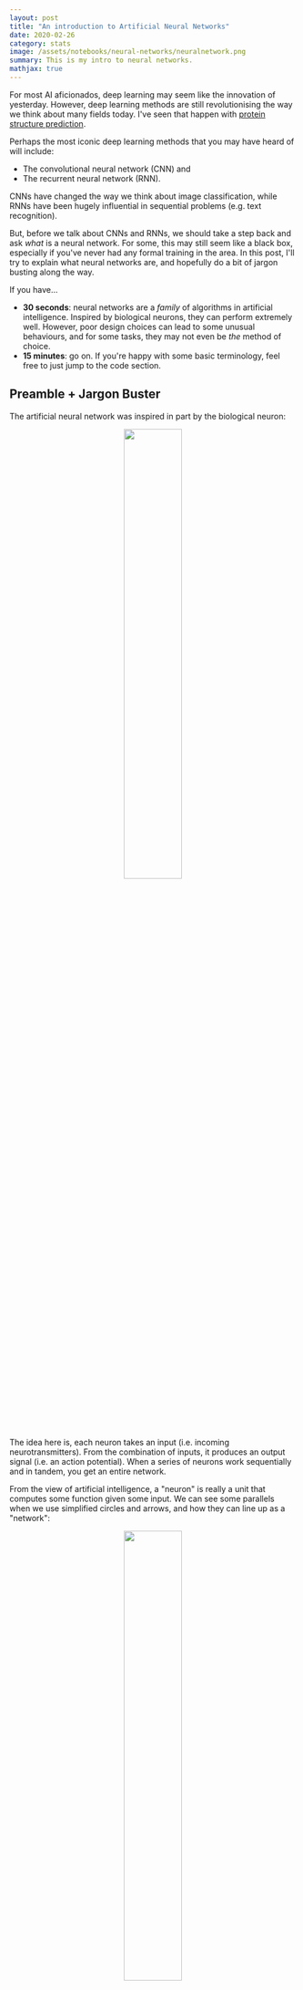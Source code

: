 ```yaml
---
layout: post
title: "An introduction to Artificial Neural Networks"
date: 2020-02-26
category: stats
image: /assets/notebooks/neural-networks/neuralnetwork.png
summary: This is my intro to neural networks.
mathjax: true
---
```


For most AI aficionados, deep learning may seem like the innovation of yesterday. However, deep learning methods are still revolutionising the way we think about many fields today. I've seen that happen with [protein structure prediction](https://www.nature.com/articles/s41586-019-1923-7).

Perhaps the most iconic deep learning methods that you may have heard of will include:
* The convolutional neural network (CNN) and 
* The recurrent neural network (RNN). 

CNNs have changed the way we think about image classification, while RNNs have been hugely influential in sequential problems (e.g. text recognition).

But, before we talk about CNNs and RNNs, we should take a step back and ask _what_ is a neural network. For some, this may still seem like a black box, especially if you've never had any formal training in the area. In this post, I'll try to explain what neural networks are, and hopefully do a bit of jargon busting along the way. 

If you have...
* **30 seconds**: neural networks are a _family_ of algorithms in artificial intelligence. Inspired by biological neurons, they can perform extremely well. However, poor design choices can lead to some unusual behaviours, and for some tasks, they may not even be _the_ method of choice.
* **15 minutes**: go on. If you're happy with some basic terminology, feel free to just jump to the code section.

## Preamble + Jargon Buster

The artificial neural network was inspired in part by the biological neuron:

<div style="text-align: center">
    <img src="https://upload.wikimedia.org/wikipedia/commons/4/44/Neuron3.png" width = "45%">
</div>


The idea here is, each neuron takes an input (i.e. incoming neurotransmitters). From the combination of inputs, it produces an output signal (i.e. an action potential). When a series of neurons work sequentially and in tandem, you get an entire network.

From the view of artificial intelligence, a "neuron" is really a unit that computes some function given some input. We can see some parallels when we use simplified circles and arrows, and how they can line up as a "network":

<div style="text-align: center">
    <img src="/assets/notebooks/neural-networks/neuralnetwork.png" width = "45%">
</div>


What makes neural networks special, in my view, are three things:

* **Neuron internals**: Each neuron can transform the input data. Once transformed, the data lies in a so-called hidden or "latent" space. In the original space, the data may not have had any obvious patterns, but in the latent representation, the data may show some neat patterns.
* **Backpropagation**: Using some neat calculus tricks, neural networks can be fine-tuned very well
* **Flexible architectures**: There are loads of ways to build networks to tailor for your type of data.

I've explained points 2 and 3 in more detail in the "Appendix" at the bottom. We'll explain point 1 as it's crucial.

### Neuron internals

To understand what we mean by 
> neural networks can transform the input data

We have to first review the humble linear regression - the "line of best fit".

$$ y = mx + b$$

The idea is that the predictor variable, $$y$$, is equivalent to a sum of the variable $$x$$ that's multiplied by some
value $$m$$, along with an adjusting constant, $$b$$.

You can expand the idea to have multiple types of $$x$$s and their associated multipliers. To make life easier, and to keep consistency with math textbook notation, let's rewrite

$$ y = m_1x_1 + m_2x_2 + ... + b $$

as 

$$ y = b_1x_1 + b_2x_2 + ... + b_0 $$

Each of these $$b_1, b_2, ... $$ are multipliers; or in neural network speak, the _weights_. They are also known as a
model's "parameters". By changing the $$b$$ values, the value of $$y$$ will change. 

The final term, $$b_0$$, is the intercept of the linear model, or _bias_ in neural network speak.

What neural networks do is to use the output of the linear regression, then apply _another_ mathematical function.

These functions are called _activation functions_. For example, the _sigmoid_ function

$$ S(y) = \dfrac{1}{1+e^{-y}} $$

is a non-linear function that transforms the output of the linear regression data into an S-shape.


```python
import numpy as np
import matplotlib.pyplot as plt

# Check out my matplotlib stylesheet!
plt.style.use("bbc")

fig, ax = plt.subplots(1,2)

# Let's just get 20 values from -10 to +10. (we do +11 here otherwise it stops at 9.)
y = np.arange(-10, 11)

def sigmoid(v):
    return 1./(1+np.exp(-1.*v))

ax[0].plot(y)
ax[1].plot(sigmoid(y))

ax[0].set_title("Value of y")
ax[1].set_title("Value of sigmoid(y)")

fig.set_size_inches((8,4))
```

<div style="text-align: center">
    <img src="/assets/notebooks/neural-networks/output_3_0.png" width = "55%">
</div>

Thus, a neuron with a **sigmoid** _activation function_ squishes the output of a linear regression into an S-curve within 0 and 1. If we repeat a similar type of logic across all neurons, the inputs will get transformed according to what we choose as the activation function. 

Once the data has been transformed by the activation function, this _transformed_ data can then be used as the input to a new group of neurons downstream! The downstream layer of neurons may or may not use the same activation function on the transformed data from the previous layer.

There's quite a few activation functions, and I've written a couple here for reference:

| Name | Equation | Range | What does it look like |
| ---- | -------- | ----- | ---------------------- |
| Linear | $$y$$ | $$-\infty, +\infty$$ | Just a straight diagonal line |
| Sigmoid | $$ S(y) = \dfrac{1}{1+e^{-y}} $$ | 0,1 | Shaped like an S curve |
| TanH | $$ tanh(y) $$ | -1,1 | Shaped like an S curve |
| Rectified Linear Unit (ReLu) | $$ Relu(y) = max(0,y) $$ | 0, $$\infty$$ |  Flat until y = 0, then diagonal |
| Softmax | $$ Softmax(y) = \dfrac{e^y}{\sum_{i=1}^{K} e^{y}} $$ | 0,1 | Shaped like an S curve |


```python
def tanh(v):
    return np.tanh(v)

def relu(v):
    return list(map(lambda _: max(0, _), v))

fig, axes = plt.subplots(2,2)
ax = axes.flatten()

ax[0].plot(y)
ax[1].plot(sigmoid(y))
ax[2].plot(tanh(y))
ax[3].plot(relu(y))

ax[0].set_title("Value of y")
ax[1].set_title("Value of sigmoid(y)")
ax[2].set_title("Value of tanh(y)")
ax[3].set_title("Value of Relu(y)")

fig.set_size_inches((8,8))
```

<div style="text-align: center">
    <img src="/assets/notebooks/neural-networks/output_5_0.png" width = "45%">
</div>


Now when we talk about neural networks, there is some jargon that's bound to float around. I'll leave this here for reference.

## Jargon Summary
* _Neuron_ : we refer to a neuron as one unit that computes some calculation.
* _Loss_ : a metric to describe how far we are off from the true value
* _Bias_ : the intercept
* _Weights_ : a series of multipliers for each variable
* _Activation function_ : a function that is applied to transform the output of a neuron

## The task at hand

To start, let's get some RNAseq data from GTEx. This diagram from [Nature](https://www.nature.com/articles/nature24277) just shows the huge diversity of the gene expression data sources.
Building on a [previous post](../../../2019/12/18/clustering-2.html) where I clustered gene expression levels using DBSCAN, let's try to use a supervised approach and predict the tissues instead.

![image](https://media.springernature.com/full/springer-static/image/art%3A10.1038%2Fnature24277/MediaObjects/41586_2017_Article_BFnature24277_Fig1_HTML.jpg)

### What are the use cases?
* If there is a loss of documentation, the gene expression pattern may tell us what tissue a sample is likely to be derived from.
* Determine if related tissues show similar expression profiles; vice-versa, do some genes behave in the same way across some tissues?
* Establish the boundaries of a "normal" or "healthy" tissue based on gene expression, allowing us to detect anomalies

## Data Prep

As I covered in my previous post, the GTEx gene expression data is pretty big. In fact, getting it all at once is not ideal. We're going to use some tricks:

* "Stream" the data – have a pointer to the data, but don't bring it in all at once.
* Use the most variably expressed genes - if a gene is expressed everywhere with low rates, or is only found in, say, one sample, it's not that informative.
* Use protein-coding genes.


```python
# Importing useful things

import pandas as pd
import matplotlib.pyplot as plt
from urllib.request import urlopen
from gzip import GzipFile
import io
import multiprocessing as mp
import numpy as np

# Some utility functions - feel free to skip
DECODE_CODEC = 'utf-8'

# This is the length of an Ensembl gene identifier which we'll use later.
ENSEMBL_LENGTH = 15

def stream_request(url):
    """
    Open a connection to some url, then stream data from it
    This has the advantage of:
    A. We don't have to wait for the entire file to download to do operations
    B. We can perform some operations on-the-fly
    """
    fh = urlopen(url)
    buffer = io.StringIO()
    
    for line in fh:
        decoded = line.decode(DECODE_CODEC)
        buffer.write(decoded)
    fh.close()
    
    # Reset the StringIO buffer to byte position 0
    buffer.seek(0)
    return buffer
    
def stream_request_to_pandas(url: str, sep: str = '\t') -> pd.DataFrame:
    streamed_buffer = stream_request(url)
    return pd.read_csv(streamed_buffer, sep = sep)
```


```python
# Stream in and read protein-coding genes from HGNC
geneUrl = "https://www.genenames.org/cgi-bin/download/custom?col=gd_app_sym&col=gd_pub_ensembl_id&status=Approved&hgnc_dbtag=on&order_by=gd_app_sym_sort&format=text&where=(gd_pub_chrom_map%20not%20like%20%27%25patch%25%27%20and%20gd_pub_chrom_map%20not%20like%20%27%25alternate%20reference%20locus%25%27)%0Aand%20gd_locus_type%20=%20%27gene%20with%20protein%20product%27&submit=submit"

# This is a short way to convert that URL into a table
gene_df = stream_request_to_pandas(geneUrl)

# Let's see what it looks like
gene_df.head()
```




<div>
<style scoped>
    .dataframe tbody tr th:only-of-type {
        vertical-align: middle;
    }

    .dataframe tbody tr th {
        vertical-align: top;
    }

    .dataframe thead th {
        text-align: right;
    }
</style>
<table border="1" class="dataframe">
  <thead>
    <tr style="text-align: right;">
      <th></th>
      <th>Approved symbol</th>
      <th>Ensembl gene ID</th>
    </tr>
  </thead>
  <tbody>
    <tr>
      <th>0</th>
      <td>A1BG</td>
      <td>ENSG00000121410</td>
    </tr>
    <tr>
      <th>1</th>
      <td>A1CF</td>
      <td>ENSG00000148584</td>
    </tr>
    <tr>
      <th>2</th>
      <td>A2M</td>
      <td>ENSG00000175899</td>
    </tr>
    <tr>
      <th>3</th>
      <td>A2ML1</td>
      <td>ENSG00000166535</td>
    </tr>
    <tr>
      <th>4</th>
      <td>A3GALT2</td>
      <td>ENSG00000184389</td>
    </tr>
  </tbody>
</table>
</div>




```python
# Keep a list of protein identifiers here
proteins = gene_df['Ensembl gene ID'].values
```

Now let's get that big GTEx file 


```python
# Open a handle onto the GTEx expression data
URL = "https://storage.googleapis.com/gtex_analysis_v8/rna_seq_data/GTEx_Analysis_2017-06-05_v8_RNASeQCv1.1.9_gene_tpm.gct.gz"
urlHandle = urlopen(URL)

fh = GzipFile(fileobj=urlHandle)

# ignore the first two lines as they contain shape of the file
_ = fh.readline()
_ = fh.readline()
```

From that big GTEx file, let's get the column names; this is in the third line of the file.


```python
header = fh.readline().decode(DECODE_CODEC).strip().split('\t')
```

Now, each line looks something like this:


```python
first_row = np.array(fh.readline().decode(DECODE_CODEC).strip().split('\t'))
columns = np.append( np.array([0,1]), np.random.randint(2, len(header), 20) )

pd.DataFrame([first_row[columns]], columns=np.array(header)[columns])
```




<div>
<style scoped>
    .dataframe tbody tr th:only-of-type {
        vertical-align: middle;
    }

    .dataframe tbody tr th {
        vertical-align: top;
    }

    .dataframe thead th {
        text-align: right;
    }
</style>
<table border="1" class="dataframe">
  <thead>
    <tr style="text-align: right;">
      <th></th>
      <th>Name</th>
      <th>Description</th>
      <th>GTEX-12WSF-0011-R7b-SM-5HL99</th>
      <th>GTEX-WYVS-2526-SM-3NMAT</th>
      
      <th>...</th>
      
      <th>GTEX-13OW7-0011-R4b-SM-5O9CX</th>
      <th>GTEX-VJYA-1826-SM-4KL1W</th>
    </tr>
  </thead>
  <tbody>
    <tr>
      <th>0</th>
      <td>ENSG00000223972.5</td>
      <td>DDX11L1</td>
      <td>0</td>
      <td>0</td>
      <td>...</td>
      <td>0</td>
      <td>0</td>
    </tr>
  </tbody>
</table>
<p>1 rows × 22 columns</p>
</div>



Okay, cool, so we now know that the third column onward just has numbers. The first column contains gene IDs.

Knowing this file format, let's get the most variable protein-coding genes. We'll also impose that at least half the samples have non-zero expression data. To assess variability, we're going to use a metric called mean absolute deviation, then store it. Another viable approach is calculating something like the entropy value.

Before we do so, we're going to log transform the data. GTEx data has lots of 0s, and TPM units can be out of scale.


```python
def get_gene_mad(values):
    """
    The mean absolute deviation is equal to avg( abs(x - avg) )
    """
    mu_x = np.mean(values)
    mad = np.mean(np.abs(values - mu_x))    
    return mad

def wrapper(index, line):
    """
    This is a function we'll call with a parallel pool connection.
    We ignore any line that contains non protein-coding genes
    """
    if index % 5000 == 0:
        print("Processing line {}".format(index))
        
    tokenised_line = line.decode(DECODE_CODEC).strip().split('\t')
    gene_id = tokenised_line[0][:ENSEMBL_LENGTH]
    
    # If it's not a protein-coding gene, let's ignore
    if gene_id not in proteins:
        return None
    
    numeric_values = np.array(tokenised_line[2:], dtype=float)
    array_cutoff = len(numeric_values) / 2.
    
    # If more than half the data is zero, then let's ignore
    if sum(numeric_values == 0) >= array_cutoff:
        return None
    
    numeric_values = np.log(numeric_values+1)
    mad = get_gene_mad(numeric_values)
    
    return gene_id, mad, tokenised_line
```

To see what log transformation can do, see this plot from my [previous post](../../../2019/12/18/clustering-2.html).


```python
keep_data = []
gene_mad = {}

# Close the previous connection
fh.close()

# Re-establish the connection, and skip the first three lines
urlHandle = urlopen(URL)
fh = GzipFile(fileobj=urlHandle)

print("Re-established connection, skipping 3 lines...")
[fh.readline() for i in range(3)]

# Let's parallelise this to make it faster
pool = mp.Pool(4)

# Let's get some results where we have just protein coding genes.
jobs = [pool.apply_async(wrapper, args=(i,line,)) for i,line in enumerate(fh) ]
results = [j.get() for j in jobs]
filtered_results = [ r for r in results if r is not None ]
del results
```

    Re-established connection, skipping 3 lines...
    Processing line 0
    ...
    Processing line 55000


Brilliant, now that we have our gene MAD values we can just select the top, say, 1000 genes.


```python
TOP = 1000
sorted_genes = sorted(filtered_results, key = lambda x: x[1], reverse=True)[:TOP]
```


```python
# Let's create a dataframe
df = pd.DataFrame(
    [ np.log(np.array(_[2][2:],float)+1) for _ in sorted_genes ],
    columns = header[2:],
    index = [ _[2][0] for _ in sorted_genes ]
)
df.head()
```




<div>
<style scoped>
    .dataframe tbody tr th:only-of-type {
        vertical-align: middle;
    }

    .dataframe tbody tr th {
        vertical-align: top;
    }

    .dataframe thead th {
        text-align: right;
    }
</style>
<table border="1" class="dataframe">
  <thead>
    <tr style="text-align: right;">
      <th></th>
      <th>GTEX-1117F-0226-SM-5GZZ7</th>
      <th>GTEX-1117F-0426-SM-5EGHI</th>
      <th>...</th>
      <th>GTEX-ZZPU-2626-SM-5E45Y</th>
      <th>GTEX-ZZPU-2726-SM-5NQ8O</th>
    </tr>
  </thead>
  <tbody>
    <tr>
      <th>ENSG00000175084.11</th>
      <td>4.326250</td>
      <td>9.315691</td>
      <td>...</td>
      <td>8.997889</td>
      <td>2.240710</td>
    </tr>
    <tr>
      <th>ENSG00000163017.13</th>
      <td>3.676301</td>
      <td>0.992881</td>
      <td>...</td>
      <td>1.218467</td>
      <td>1.942046</td>
    </tr>
    <tr>
      <th>ENSG00000129824.15</th>
      <td>0.657572</td>
      <td>0.301215</td>
      <td>...</td>
      <td>0.214224</td>
      <td>0.175381</td>
    </tr>
    <tr>
      <th>ENSG00000188257.10</th>
      <td>6.401751</td>
      <td>2.055661</td>
      <td>...</td>
      <td>4.836282</td>
      <td>6.042870</td>
    </tr>
    <tr>
      <th>ENSG00000133392.17</th>
      <td>4.576668</td>
      <td>2.816606</td>
      <td>...</td>
      <td>2.756840</td>
      <td>4.076181</td>
    </tr>
  </tbody>
</table>
<p>5 rows × 17382 columns</p>
</div>


#### Looking out for Batch Effects
While we have our top 1000 most variably expressed genes, there is a caveat! Gene expression data can be prone to batch effects (i.e. technical variation). To check for this behaviour, let's get some sample annotations.


```python
sample_url = "https://storage.googleapis.com/gtex_analysis_v8/annotations/GTEx_Analysis_v8_Annotations_SampleAttributesDS.txt"
sample_metadata = stream_request_to_pandas(sample_url)
subset = sample_metadata[sample_metadata['SAMPID'].isin(df.columns)].copy()

tissue_column = 'SMTSD'
batch_column = 'SMGEBTCH'

subset.iloc[:3][['SAMPID', tissue_column, batch_column]]
```




<div>
<style scoped>
    .dataframe tbody tr th:only-of-type {
        vertical-align: middle;
    }

    .dataframe tbody tr th {
        vertical-align: top;
    }

    .dataframe thead th {
        text-align: right;
    }
</style>
<table border="1" class="dataframe">
  <thead>
    <tr style="text-align: right;">
      <th></th>
      <th>SAMPID</th>
      <th>SMTSD</th>
      <th>SMGEBTCH</th>
    </tr>
  </thead>
  <tbody>
    <tr>
      <th>5</th>
      <td>GTEX-1117F-0226-SM-5GZZ7</td>
      <td>Adipose - Subcutaneous</td>
      <td>LCSET-4804</td>
    </tr>
    <tr>
      <th>6</th>
      <td>GTEX-1117F-0426-SM-5EGHI</td>
      <td>Muscle - Skeletal</td>
      <td>LCSET-4764</td>
    </tr>
    <tr>
      <th>7</th>
      <td>GTEX-1117F-0526-SM-5EGHJ</td>
      <td>Artery - Tibial</td>
      <td>LCSET-4764</td>
    </tr>
  </tbody>
</table>
</div>



We can see that each sample has an associated batch ID. We can colour our plot by the batch ID and the tissue:


```python
from sklearn.decomposition import PCA

sample_id_to_batch = subset[['SAMPID', batch_column]]
sample_id_to_tissue = subset[['SAMPID', tissue_column]]

pca = PCA()

# We take the transpose of our gene expression because otherwise PCA would find the samples that are most varied
# Rather than the genes that are most varied.
coords = pca.fit_transform(df.T.values)

fig, ax = plt.subplots(1,2)

special_tissue = 'Muscle - Skeletal'
tissue_dots = np.argwhere(sample_id_to_tissue[tissue_column]==special_tissue).flatten()

t1_name = "LCSET-4822"
t2_name = "LCSET-4824"
t3_name = "LCSET-4416"
t4_name = "LCSET-10515"

t1 = np.argwhere(sample_id_to_batch[batch_column]==t1_name).flatten() 
t2 = np.argwhere(sample_id_to_batch[batch_column]==t2_name).flatten()
t3 = np.argwhere(sample_id_to_batch[batch_column]==t3_name).flatten()

t4 = np.argwhere(sample_id_to_batch[batch_column]==t4_name).flatten()

t1_inter = np.intersect1d(t1, tissue_dots)
t2_inter = np.intersect1d(t2, tissue_dots)
t3_inter = np.intersect1d(t3, tissue_dots)
t4_inter = np.intersect1d(t4, tissue_dots)

ax[0].scatter(coords[:,0], coords[:,1], color = '#c3c3c3', alpha = 0.3)
ax[0].scatter(coords[tissue_dots,0], coords[tissue_dots,1], color = '#348abd', 
              label = special_tissue)

ax[1].scatter(coords[:,0], coords[:,1], color = '#c3c3c3', alpha = 0.3)
ax[1].scatter(coords[t1_inter,0], coords[t1_inter,1], color = 'green', label = "Batch {}".format(t1_name))
ax[1].scatter(coords[t2_inter,0], coords[t2_inter,1], color = '#a60628', label = "Batch {}".format(t2_name))
ax[1].scatter(coords[t3_inter,0], coords[t3_inter,1], color = '#ffd700', label = "Batch {}".format(t3_name))
ax[1].scatter(coords[t4_inter,0], coords[t4_inter,1], color = '#f58426', label = "Batch {}".format(t4_name))

ax[0].legend(loc='upper right')
ax[1].legend(loc='upper right')
fig.set_size_inches((10,5))
```

<div style="text-align: center">
    <img src="/assets/notebooks/neural-networks/output_29_1.png" width = "75%">
</div>

There does seem to be some level of batch effect, which we can adjust using tools like [ComBat](https://github.com/brentp/combat.py), but we won't do that here, and use the data as-is for simplicity.

## Coding up the NN

To code up our neural network, we are spoiled for choice - there's loads of solutions (TensorFlow, PyTorch), but the simplest framework in my mind is Keras. One of the advantages of Keras is that it is very easy to read, and covers a a good range of use cases (e.g. convolutional layers). To train a neural network to predict the tissue that a gene belongs to, we need to know which tissue the sample is from (i.e. the truth).


```python
subset.iloc[:3][['SAMPID', tissue_column]]
```




<div>
<style scoped>
    .dataframe tbody tr th:only-of-type {
        vertical-align: middle;
    }

    .dataframe tbody tr th {
        vertical-align: top;
    }

    .dataframe thead th {
        text-align: right;
    }
</style>
<table border="1" class="dataframe">
  <thead>
    <tr style="text-align: right;">
      <th></th>
      <th>SAMPID</th>
      <th>SMTSD</th>
    </tr>
  </thead>
  <tbody>
    <tr>
      <th>5</th>
      <td>GTEX-1117F-0226-SM-5GZZ7</td>
      <td>Adipose - Subcutaneous</td>
    </tr>
    <tr>
      <th>6</th>
      <td>GTEX-1117F-0426-SM-5EGHI</td>
      <td>Muscle - Skeletal</td>
    </tr>
    <tr>
      <th>7</th>
      <td>GTEX-1117F-0526-SM-5EGHJ</td>
      <td>Artery - Tibial</td>
    </tr>
  </tbody>
</table>
</div>



Since our data is arranged in the format of _genes $$\times$$ samples_ , we are going to transpose the matrix. This is because we want the neural network to take, the expression profile _per sample_ as opposed to _per gene_. 
This way, it'll predict what tissue we should assign for a particular sample.


```python
# Get a dictionary of sample id to tissue site
sample_to_tissue = dict(subset[['SAMPID', tissue_column]].values)

# Get the tranposed matrix and subset a few columns for preview
mat = df.T
mat['TissueSite'] = [ sample_to_tissue[ix] for ix in mat.index ]
mat[ list(mat.columns[:3]) + ['TissueSite'] ]
```




<div>
<style scoped>
    .dataframe tbody tr th:only-of-type {
        vertical-align: middle;
    }

    .dataframe tbody tr th {
        vertical-align: top;
    }

    .dataframe thead th {
        text-align: right;
    }
</style>
<table border="1" class="dataframe">
  <thead>
    <tr style="text-align: right;">
      <th></th>
      <th>ENSG00000175084.11</th>
      <th>ENSG00000163017.13</th>
      <th>ENSG00000129824.15</th>
      <th>TissueSite</th>
    </tr>
  </thead>
  <tbody>
    <tr>
      <th>GTEX-1117F-0226-SM-5GZZ7</th>
      <td>4.326250</td>
      <td>3.676301</td>
      <td>0.657572</td>
      <td>Adipose - Subcutaneous</td>
    </tr>
    <tr>
      <th>GTEX-1117F-0426-SM-5EGHI</th>
      <td>9.315691</td>
      <td>0.992881</td>
      <td>0.301215</td>
      <td>Muscle - Skeletal</td>
    </tr>
    <tr>
      <th>GTEX-1117F-0526-SM-5EGHJ</th>
      <td>7.279319</td>
      <td>5.838313</td>
      <td>0.657520</td>
      <td>Artery - Tibial</td>
    </tr>
    <tr>
      <th>...</th>
      <td>...</td>
      <td>...</td>
      <td>...</td>
      <td>...</td>
    </tr>
    <tr>
      <th>GTEX-ZZPU-2626-SM-5E45Y</th>
      <td>8.997889</td>
      <td>1.218467</td>
      <td>0.214224</td>
      <td>Muscle - Skeletal</td>
    </tr>
    <tr>
      <th>GTEX-ZZPU-2726-SM-5NQ8O</th>
      <td>2.240710</td>
      <td>1.942046</td>
      <td>0.175381</td>
      <td>Adipose - Subcutaneous</td>
    </tr>
  </tbody>
</table>
<p>17382 rows × 4 columns</p>
</div>



### Applying the Neural Network

Now that we have a filtered dataset to work with (finally), we can now train a neural network. Each neural network can be described in terms of its "layers". Each layer essentially represents a set of neurons. There are three types of layers that we'll have in our network today:

* The input layer - a set of neurons that just emit the gene expression data
* The hidden layer - a set of neurons that take the gene expression values and transforms it
* The output layer - a set of neurons that predict what tissue it belongs to.

To illustrate this idea, it looks something like this:

<div style="text-align: center">
    <img src="/assets/notebooks/neural-networks/neuralnetwork-setup.png" width = "45%">
</div>

That sounds fairly easy, right? Let's set up our model using [Keras](https://keras.io/):


```python
# This is the simplest type of neural network setup
from keras.models import Sequential

# Dense layers
from keras.layers import Dense

# Function to convert tissue labels to a series of 1s and 0s
from keras.utils import to_categorical

# Convert the tissue labels to a Keras-friendly set of 1s and 0s

# Get the actual tissues
tissue_labels = mat[mat.columns[-1]]

# Get a mapping between tissue name and some random integer
tissue_labels_int = dict([ (v,i) for i,v in enumerate(set(tissue_labels)) ])

# Reverse this as well - it'll be useful for later.
tissue_labels_rev = dict([ (v,k) for k,v in tissue_labels_int.items() ])

# Convert the entire column to the mapped integer
tissue_labels_encoded = [tissue_labels_int[t] for t in tissue_labels]

# Convert to a Keras-friendly label set of 1s and 0s
labels = to_categorical(tissue_labels_encoded, num_classes=len(set(tissue_labels)))

# This will be useful for later.
indices = list(range(len(labels)))
```

Our "hidden" layer, which does the bulk of the computation, will be taking in the gene expression data across all samples, then apply the _activation function_. Now, deciding the precise architecture for this problem is somewhat subjective. There's no real guide (as far as I'm aware!) that recommends how many neurons should go in a particular layer, or how many layers there should be, full stop. Lots of this is about experimentation!

In this case, I'm going to have *one* hidden layer that takes the expression values of a 1000 genes, then compresses it into 200 "latent" genes using the ReLu activation function. During the development of this notebook, I also toyed with having two hidden layers (one with TanH activation, and the second with ReLu).


```python
layer1_squish = 400
layer2_squish = 200

# Initialise our model
model = Sequential()

# Add one layer to fit in the data
model.add(Dense(layer2_squish, input_shape=(len(mat.columns[:-1]),), activation='relu'))

### Alternative setup
# model.add(Dense(layer1_squish, input_shape=(len(mat.columns[:-1]),), activation='tanh'))
# model.add(Dense(layer2_squish, input_shape=(layer1_squish,), activation='relu'))

```

To cap it off, I will have an output layer that uses the Softmax function. This is an activation function that is useful for categorical data, and can assign a value between 0 to 1 - essentially acting as a value that acts like a probability.

Finally I will compile the model by:
* Using the stochastic gradient descent (SGD) optimiser - details for another time.
* A categorical cross-entropy loss function. This is essentially a function that tells the neural network how well it's doing with respect to the true labels. The job of the neural network is to minimise this loss using SGD.


```python
# Add one layer to do the prediction
model.add(Dense(len(set(tissue_labels)), input_shape=(layer2_squish,), activation = 'softmax'))

# Compile the model
model.compile(
    optimizer='sgd',
    loss='categorical_crossentropy',
    metrics=['accuracy']
)
```

Now that we got the model set up, what we'll do now is to split the data into a training and test set:


```python
from sklearn.model_selection import train_test_split

# Split to a 75/25 split using sklearn
train_x, test_x, train_y, test_y = train_test_split(mat, indices, random_state = 42)
```

Let's run the model on our training data. For training, we are going to set up so that...

* 400 examples are used for training at a time - this is called the "mini batch" strategy that helps speed things up
* Run 50 epochs, or iterations.


```python
# Let's run the model and run 50 iterations
model.fit(train_x[train_x.columns[:-1]].values , labels[train_y], epochs=50, batch_size = 400)
```

    Epoch 1/50
    13036/13036 [==============================] - 0s 32us/step - loss: 2.5404 - accuracy: 0.4580
    Epoch 2/50
    13036/13036 [==============================] - 0s 18us/step - loss: 1.0165 - accuracy: 0.7234
    Epoch 3/50
    13036/13036 [==============================] - 0s 21us/step - loss: 0.7074 - accuracy: 0.8045
    ...
    Epoch 48/50
    13036/13036 [==============================] - 0s 17us/step - loss: 0.1502 - accuracy: 0.9581
    Epoch 49/50
    13036/13036 [==============================] - 0s 18us/step - loss: 0.1515 - accuracy: 0.9571
    Epoch 50/50
    13036/13036 [==============================] - 0s 17us/step - loss: 0.1487 - accuracy: 0.9595

    <keras.callbacks.callbacks.History at 0x62601afd0>

This is seriously impressive. The neural network starts out with 45.8% accuracy, but eventually climbs to
95.95% accuracy in assigning the correct tissue. Shall we see how it does on the test set?


```python
# Get Keras' own evaluation
model.evaluate(test_x[test_x.columns[:-1]], labels[test_y])
```

     4346/4346 [==============================] - 0s 39us/step

    [0.18317752908546694, 0.944086492061615]



Okay, so Keras says that it achieved a 94.4% accuracy on the test set. We can double check just to be sure.


```python
# Predict the classes given test set data
predictions = model.predict_classes(test_x[test_x.columns[:-1]])

# Map the predictions back to a tissue name
predictions_to_string = [ tissue_labels_rev[p] for p in predictions  ]

truth = test_x["TissueSite"]
pred_frame = pd.DataFrame(zip(truth, predictions_to_string), columns = ["True Tissue", "Predicted Tissue"])

# Let's see how many are incorrect
pred_frame[pred_frame['True Tissue'] != pred_frame['Predicted Tissue']].shape

# Plot a confusion matrix
ax_len = len(set(truth))
lookup = dict([ (v,i) for i,v in enumerate(set(truth)) ])
mat = np.zeros((ax_len, ax_len))

for a,b in zip(truth, predictions_to_string):
    index_x, index_y = lookup[a], lookup[b]
    mat[index_x, index_y] += 1

normalised_mat = mat/np.sum(mat,axis=1)

plt.imshow(normalised_mat, cmap = "Blues", interpolation = "nearest")
plt.axis("off")
```

<div style="text-align: center">
    <img src="/assets/notebooks/neural-networks/output_52_1.png" width = "65%">
</div>

    (218, 2)

So in over 4346 samples to predict, the neural network only got 218 incorrect! We can also see this visually
in that coloured squares are predominantly found along the diagonal, suggesting that the true and predicted labels agree
with each other.      

### Benchmarking
As a comparison, we can run a random forest for comparison. To get a refresher, check out my [previous post
on random forests](../../../2019/11/01/supervised.html).


```python
from sklearn.ensemble import RandomForestClassifier
from sklearn.linear_model import LogisticRegression

rfc = RandomForestClassifier()
rfc.fit(train_x[train_x.columns[:-1]].values, tissue_labels[train_y])
```




    RandomForestClassifier(bootstrap=True, ccp_alpha=0.0, class_weight=None,
                           criterion='gini', max_depth=None, max_features='auto',
                           max_leaf_nodes=None, max_samples=None,
                           min_impurity_decrease=0.0, min_impurity_split=None,
                           min_samples_leaf=1, min_samples_split=2,
                           min_weight_fraction_leaf=0.0, n_estimators=100,
                           n_jobs=None, oob_score=False, random_state=None,
                           verbose=0, warm_start=False)




```python
rf_predictions = rfc.predict(test_x[test_x.columns[:-1]].values)
```


```python
truth = test_x["TissueSite"]
pred_frame_rf = pd.DataFrame(zip(truth, rf_predictions), columns = ["True Tissue", "Predicted Tissue (RF)"])

# Let's see how many are incorrect
pred_frame_rf[pred_frame_rf['True Tissue'] != pred_frame_rf['Predicted Tissue (RF)']].shape
```

    (205, 2)



This means the random forest had a 95.3% accuracy on the test set!

### Interpretation

Hmm, interesting. So for the super hopeful, this result may seem like a surprise. How, or even why, is the random forest superior in this case? There are some things to be said here...

* The neural network that we've implemented is fairly basic. We only have one hidden layer, and for some applications, having more hidden layers can be a good way to increase accuracy. This could be one of those cases.
    * Possible solution: implement more layers.
* The choice of the activation function can be influential; we haven't exhaustively tested them here.
    * Possible solution: assess the impact of ReLU vs. Elu vs. Tanh... etc.
* Random forests are remarkably good at detecting which features are most important for class discrimination. This is possible because the random forest does lots and lots of sampling to figure out the most pertinent feature sets.
    * Possible solution: allow the neural network to train for a longer time (epochs) to determine the more relevant features in the dataset.
* The data itself could have other non-linear patterns that we have not fully exploited - anywhere from transforming the data (e.g. applying a kernel), to leveraging similar genes, are all options here.


## Conclusions
What next? Maybe for another time I'll cover more detailed neural network architectures, and how they can be used for other types of problems. While the genes were not ordered in a particular way, another possibility is to order them in a certain manner that makes the gene expression matrix amenable to other deep learning methods like the convolutional neural network. Or we can even explore using [autoencoders to cluster gene expression data](https://www.nature.com/articles/s42256-019-0037-0).

For now, this is a wrap, and see you next time!

## Appendix

### 2. Optimisation of weights

If you're familiar with the mathematical theory behind linear regression, you would know that it's essentially finding a line that minimises the residuals, or _errors_ , of the prediction against your observations. This is done by (long story short) some fancy matrix algebra along the lines of

$$ \beta = (X^TX)^{-1}X^Ty $$

For neural networks, we often define a method to quantify that error in the form of a _loss function_. Essentially, this loss function states how far the prediction is from the true value that we're trying to predict. There are loss functions for various types of data we want to predict. For instance, if we're predicting what class a data point belongs to (i.e. a classification problem), we can use _cross-entropy_, or when we are predicting a continuous value (e.g. length of a throw given some conditions), then we can use _mean absolute error_, etc.

Whatever the loss function, neural networks use a technique called _backpropagation_ which takes the derivative of the loss function **with respect to the weights**. We use the derivative because this tells us how much the value of the loss function changes when we change the weights. Neat, right? These derivatives can then be used by optimisation algorithms like gradient descent.

If you're familiar with calculus notations, we're effectively trying to evaluate

$$ \dfrac{\partial L}{\partial w} $$ 

which is then used to update the weights,

$$ w \leftarrow w + \alpha \dfrac{\partial L}{\partial w} $$

where $$\alpha$$ represents a "learning rate" to help convergence. While backpropagation is powerful, it doesn't really carry a biological meaning. The implication here is that somehow we feed things backward to tell an upstream neuron how wrong it was.

### 3. Many, many different architectures

Why is it that "neural networks" always seem to headline insane prediction successes? That's because neural networks can be flexibly constructed for different data types. For example,

* Convolutional neural networks use a 2D-set up of neurons to perceive a wider "field" of data - this is particularly useful for images.
* Recurrent neural networks have a repeated, sequential structure that's suited for speech / text.
* Even traditional "feed-forward" neural networks, like one we'll code today, can use tricks like "dropout" to ensure that there isn't a huge over-fit to the data.

This is a section that deserves a post on its own!
